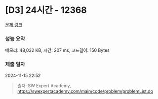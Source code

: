 # [D3] 24시간 - 12368 

[문제 링크](https://swexpertacademy.com/main/code/problem/problemDetail.do?contestProbId=AXsEBlLqedsDFARX) 

### 성능 요약

메모리: 48,032 KB, 시간: 207 ms, 코드길이: 150 Bytes

### 제출 일자

2024-11-15 22:52



> 출처: SW Expert Academy, https://swexpertacademy.com/main/code/problem/problemList.do